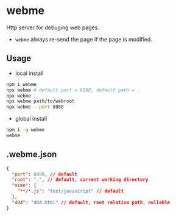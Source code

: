 # webme

Http server for debuging web pages.

- `webme` always re-send the page if the page is modified.

## Usage

- local install

```sh
npm i webme
npx webme # default port = 8080, default path = .
npx webme .
npx webme path/to/webroot
npx webme --port 8080
```

- global install

```sh
npm i -g webme
webme
```

## .webme.json

```json
{
  "port": 8080, // default
  "root": ".", // default, current working directory
  "mime": {
    "**/*.js": "text/javascript" // default
  },
  "404": "404.html" // default, root relative path, nullable
}
```

